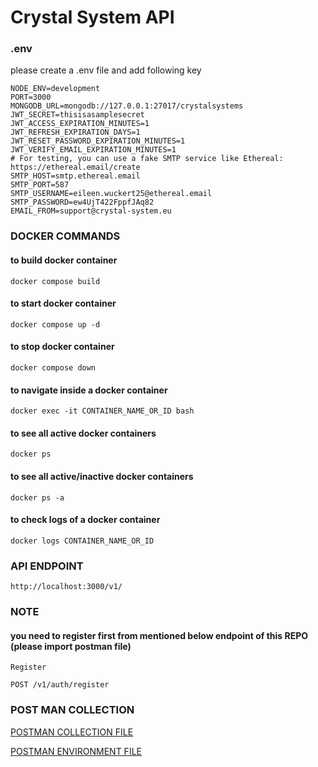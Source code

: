 # Crystal System API

### .env
please create a .env file and add following key

```
NODE_ENV=development
PORT=3000
MONGODB_URL=mongodb://127.0.0.1:27017/crystalsystems
JWT_SECRET=thisisasamplesecret
JWT_ACCESS_EXPIRATION_MINUTES=1
JWT_REFRESH_EXPIRATION_DAYS=1
JWT_RESET_PASSWORD_EXPIRATION_MINUTES=1
JWT_VERIFY_EMAIL_EXPIRATION_MINUTES=1
# For testing, you can use a fake SMTP service like Ethereal: https://ethereal.email/create
SMTP_HOST=smtp.ethereal.email
SMTP_PORT=587
SMTP_USERNAME=eileen.wuckert25@ethereal.email
SMTP_PASSWORD=ew4UjT422FppfJAq82
EMAIL_FROM=support@crystal-system.eu
```

### DOCKER COMMANDS

#### to build docker container
````
docker compose build
````

#### to start docker container
````
docker compose up -d
````

#### to stop docker container
````
docker compose down
````

#### to navigate inside a docker container
````
docker exec -it CONTAINER_NAME_OR_ID bash
````

#### to see all active docker containers
````
docker ps
````

#### to see all active/inactive docker containers
````
docker ps -a
````

#### to check logs of a docker container
````
docker logs CONTAINER_NAME_OR_ID
````

### API ENDPOINT
````
http://localhost:3000/v1/
````

### NOTE
#### you need to register first from mentioned below endpoint of this REPO (please import postman file)
````
Register

POST /v1/auth/register
````

### POST MAN COLLECTION

[POSTMAN COLLECTION FILE](https://github.com/zohaibtariq/crystal-system/blob/main/postman/Crystal-Systems.postman_collection.json)

[POSTMAN ENVIRONMENT FILE](https://github.com/zohaibtariq/crystal-system/blob/main/postman/Crystal-Systems_ENV.postman_environment.json)

